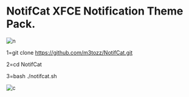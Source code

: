 # NotifCat XFCE Notification Theme Pack.


![n](https://user-images.githubusercontent.com/79897762/235468495-fda40073-cb0d-4f6c-95bc-b20921edfba0.png)

1=git clone https://github.com/m3tozz/NotifCat.git 

2=cd NotifCat 

3=bash ./notifcat.sh

![c](https://user-images.githubusercontent.com/79897762/235469351-a324f43e-e55f-490f-be6c-b2d4d519e2ff.png)
